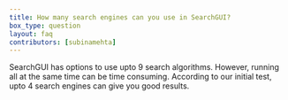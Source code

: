 ```yaml
---
title: How many search engines can you use in SearchGUI?
box_type: question
layout: faq
contributors: [subinamehta]
---
```


SearchGUI has options to use upto 9 search algorithms. However, running all at the same time can be time consuming. According to our initial test, upto 4 search engines can give you good results.



